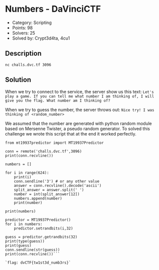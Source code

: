 # Numbers - DaVinciCTF

- Category: Scripting
- Points: 98
- Solvers: 25
- Solved by: Crypt3d4ta, 4cu1

## Description

`nc challs.dvc.tf 3096`

## Solution

When we try to connect to the service, the server show us this text:
`Let's play a game. If you can tell me what number I am thinking of, I will give you the flag.
What number am I thinking of?`

When we try to guess the number, the server throws out:
`Nice try! I was thinking of <random_number>`

We assumed that the number are generated with python random module based on Mersenne Twister, a pseudo random generator.
To solved this challenge we wrote this script that at the end it worked perfectly.

```from pwn import *
from mt19937predictor import MT19937Predictor

conn = remote('challs.dvc.tf',3096)
print(conn.recvline())

numbers = []

for i in range(624):
    print(i)
    conn.sendline('3') # or any other value
    answer = conn.recvline().decode('ascii')
    split_answer = answer.split(' ')
    number = int(split_answer[12])
    numbers.append(number)
    print(number)

print(numbers)

predictor = MT19937Predictor()
for i in numbers:
    predictor.setrandbits(i,32)

guess = predictor.getrandbits(32)
print(type(guess))
print(guess)
conn.sendline(str(guess))
print(conn.recvline())```

`flag: dvCTF{tw1st3d_numb3rs}`